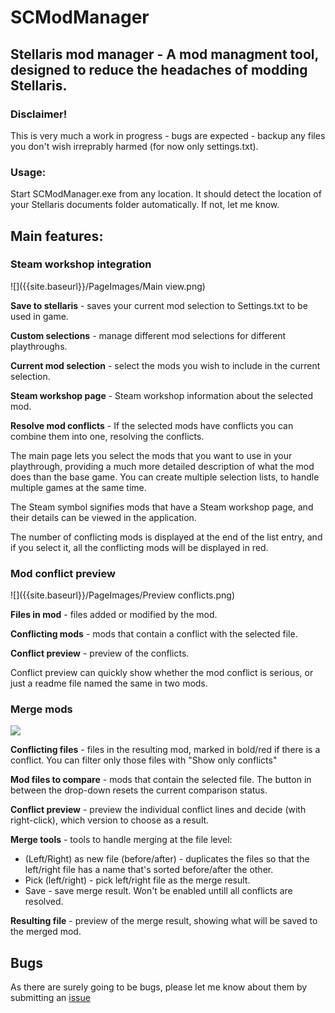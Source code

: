 # SCModManager

## Stellaris mod manager - A mod managment tool, designed to reduce the headaches of modding Stellaris.

### Disclaimer!
This is very much a work in progress - bugs are expected - backup any files you don't wish irreprably harmed (for now only settings.txt).

### Usage:

Start SCModManager.exe from any location. It should detect the location of your Stellaris documents folder automatically. If not, let me know.

## Main features:

### Steam workshop integration
![]({{site.baseurl}}/PageImages/Main view.png)

**Save to stellaris** - saves your current mod selection to Settings.txt to be used in game.

**Custom selections** - manage different mod selections for different playthroughs.

**Current mod selection** - select the mods you wish to include in the current selection.

**Steam workshop page** - Steam workshop information about the selected mod.

**Resolve mod conflicts** - If the selected mods have conflicts you can combine them into one, resolving the conflicts.

The main page lets you select the mods that you want to use in your playthrough, providing a much more detailed description of what the mod does than the base game. You can create multiple selection lists, to handle multiple games at the same time. 

The Steam symbol signifies mods that have a Steam workshop page, and their details can be viewed in the application. 

The number of conflicting mods is displayed at the end of the list entry, and if you select it, all the conflicting mods will be displayed in red. 

### Mod conflict preview
![]({{site.baseurl}}/PageImages/Preview conflicts.png)

**Files in mod** - files added or modified by the mod.

**Conflicting mods** - mods that contain a conflict with the selected file.

**Conflict preview** - preview of the conflicts.

Conflict preview can quickly show whether the mod conflict is serious, or just a readme file named the same in two mods. 

### Merge mods
![]({{site.baseurl}}/PageImages/Merge.png)

**Conflicting files** - files in the resulting mod, marked in bold/red if there is a conflict. You can filter only those files with "Show only conflicts"

**Mod files to compare** - mods that contain the selected file. The button in between the drop-down resets the current comparison status.

**Conflict preview** - preview the individual conflict lines and decide (with right-click), which version to choose as a result.

**Merge tools** - tools to handle merging at the file level: 

- (Left/Right) as new file (before/after) - duplicates the files so that the left/right file has a name that's sorted before/after the other.
- Pick (left/right) - pick left/right file as the merge result.
- Save - save merge result. Won't be enabled untill all conflicts are resolved.

**Resulting file** - preview of the merge result, showing what will be saved to the merged mod. 

## Bugs

As there are surely going to be bugs, please let me know about them by submitting an [issue](https://github.com/WojciechKrysiak/SCModManager/issues/new) 


